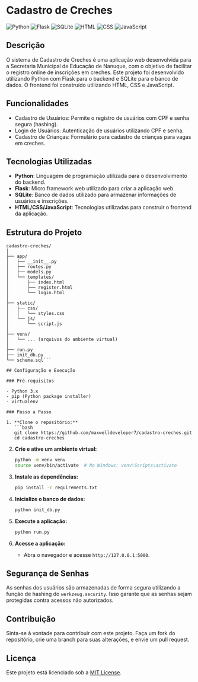 # Cadastro de Creches

![Python](https://img.shields.io/badge/Python-3.10.12-green)
![Flask](https://img.shields.io/badge/Flask-3.0.3-black)
![SQLite](https://img.shields.io/badge/SQLite-3.0-grey)
![HTML](https://img.shields.io/badge/HTML-5-orange)
![CSS](https://img.shields.io/badge/CSS-3-blue)
![JavaScript](https://img.shields.io/badge/JavaScript-ES6-yellow)

## Descrição

O sistema de Cadastro de Creches é uma aplicação web desenvolvida para a Secretaria Municipal de Educação de Nanuque, com o objetivo de facilitar o registro online de inscrições em creches. Este projeto foi desenvolvido utilizando Python com Flask para o backend e SQLite para o banco de dados. O frontend foi construído utilizando HTML, CSS e JavaScript.

## Funcionalidades

- Cadastro de Usuários: Permite o registro de usuários com CPF e senha segura (hashing).
- Login de Usuários: Autenticação de usuários utilizando CPF e senha.
- Cadastro de Crianças: Formulário para cadastro de crianças para vagas em creches.

## Tecnologias Utilizadas

- **Python**: Linguagem de programação utilizada para o desenvolvimento do backend.
- **Flask**: Micro framework web utilizado para criar a aplicação web.
- **SQLite**: Banco de dados utilizado para armazenar informações de usuários e inscrições.
- **HTML/CSS/JavaScript**: Tecnologias utilizadas para construir o frontend da aplicação.

## Estrutura do Projeto

```plaintext
cadastro-creches/
│
├── app/
│   ├── __init__.py
│   ├── routes.py
│   ├── models.py
│   └── templates/
│       ├── index.html
│       ├── register.html
│       └── login.html
│
├── static/
│   ├── css/
│   │   └── styles.css
│   └── js/
│       └── script.js
│
├── venv/
│   └── ... (arquivos do ambiente virtual)
│
├── run.py
├── init_db.py
└── schema.sql```

## Configuração e Execução

### Pré-requisitos

- Python 3.x
- pip (Python package installer)
- virtualenv

### Passo a Passo

1. **Clone o repositório:**
   ```bash
   git clone https://github.com/maxwelldeveloper7/cadastro-creches.git
   cd cadastro-creches
   ```

2. **Crie e ative um ambiente virtual:**
   ```bash
   python -m venv venv
   source venv/bin/activate  # No Windows: venv\Scripts\activate
   ```

3. **Instale as dependências:**
   ```bash
   pip install -r requirements.txt
   ```

4. **Inicialize o banco de dados:**
   ```bash
   python init_db.py
   ```

5. **Execute a aplicação:**
   ```bash
   python run.py
   ```

6. **Acesse a aplicação:**
   - Abra o navegador e acesse `http://127.0.0.1:5000`.

## Segurança de Senhas

As senhas dos usuários são armazenadas de forma segura utilizando a função de hashing do `werkzeug.security`. Isso garante que as senhas sejam protegidas contra acessos não autorizados.

## Contribuição

Sinta-se à vontade para contribuir com este projeto. Faça um fork do repositório, crie uma branch para suas alterações, e envie um pull request.

## Licença

Este projeto está licenciado sob a [MIT License](LICENSE).